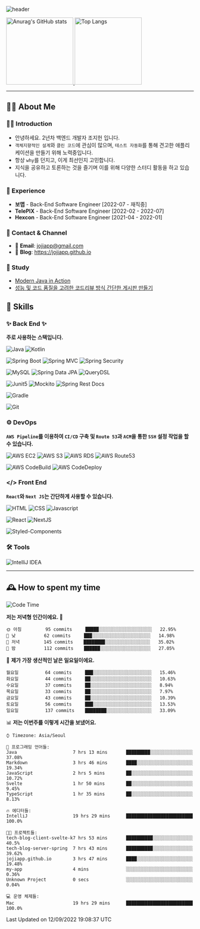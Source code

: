![header](https://capsule-render.vercel.app/api?type=transparent&fontColor=6b32af&height=200&text=Back-End%20Developer&fontSize=60)

<!-- 
[![Anurag's GitHub stats](https://github-readme-stats.vercel.app/api?username=jojiapp&show_icons=true&theme=midnight-purple&locale=kr)](https://github.com/jojiapp/TIL)
 -->
 
<a href="https://github.com/jojiapp/TIL">
  <img height="180px" src="https://github-readme-stats.vercel.app/api?username=jojiapp&show_icons=true&theme=midnight-purple&locale=kr" alt="Anurag's GitHub stats"/>
</a>

<a href="https://github.com/jojiapp/TIL">
  <img height="180px" src="https://github-readme-stats.vercel.app/api/top-langs/?username=jojiapp&theme=midnight-purple&layout=compact&locale=kr" alt="Top Langs"/>
</a>

<!-- 
<a href="https://solved.ac/jojiapp97">
  <img height="180px" src="http://mazassumnida.wtf/api/v2/generate_badge?boj=jojiapp97" alt="Solved.ac프로필"/>
</a>
 -->
---

## 💁‍♂️ About Me

### 🙇‍♂️ Introduction

- 안녕하세요. 2년차 백엔드 개발자 조지헌 입니다.
- `객체지향적인 설계`와 `클린 코드`에 관심이 많으며, `테스트 자동화`를 통해 견고한 애플리케이션을 만들기 위해 노력중입니다.
- 항상 `why`를 던지고, 이게 최선인지 고민합니다.
- 지식을 공유하고 토론하는 것을 즐기며 이를 위해 다양한 스터디 활동을 하고 있습니다.

### 💼 Experience

- **보맵** - Back-End Software Engineer [2022-07 - 재직중]
- **TelePIX** - Back-End Software Engineer [2022-02 - 2022-07]
- **Hexcon** - Back-End Software Engineer [2021-04 - 2022-01]

### 🤝 Contact & Channel

- 📧 **Email**: jojiapp@gmail.com
- 📜 **Blog**: https://jojiapp.github.io

### 📖 Study

- [Modern Java in Action](https://github.com/Tianea2160/ModernJavaInActionStudy)
- [성능 및 코드 품질을 고려한 코드리뷰 방식 간단한 게시판 만들기](https://github.com/spring-React-blog/blog-server-jh)

## 🔨 Skills

### ✨ Back End ✨

**주로 사용하는 스택입니다.**

![Java](https://img.shields.io/badge/-Java-007396?logo=java&logoColor=white)
![Kotlin](https://img.shields.io/badge/-Kotlin-7F52FF?logo=kotlin&logoColor=white)

![Spring Boot](https://img.shields.io/badge/-Spring%20Boot-6DB33F?logo=spring%20boot&logoColor=white)
![Spring MVC](https://img.shields.io/badge/-Spring%20MVC-6DB33F)
![Spring Security](https://img.shields.io/badge/-Spring%20Security-6DB33F?logo=spring%20security&logoColor=white)

![MySQL](https://img.shields.io/badge/-MySQL-4479A1?logo=mysql&logoColor=white)
![Spring Data JPA](https://img.shields.io/badge/-Spring%20Data%20JPA-6DB33F?)
![QueryDSL](https://img.shields.io/badge/-QueryDSL-3E4348)

![Junit5](https://img.shields.io/badge/-Junit5-25A162?logo=junit5&logoColor=white)
![Mockito](https://img.shields.io/badge/-Mockito-25A162?)
![Spring Rest Docs](https://img.shields.io/badge/-Spring%20Rest%20Docs-6DB33F)

![Gradle](https://img.shields.io/badge/-Gradle-02303A?logo=gradle&logoColor=white)

![Git](https://img.shields.io/badge/-Git-F05032?logo=git&logoColor=white)

### ⚙️ DevOps

**`AWS Pipeline`를 이용하여 `CI/CD` 구축 및 `Route 53`과 `ACM`을 통한 `SSH` 설정 작업을 할 수 있습니다.**

![AWS EC2](https://img.shields.io/badge/-AWS%20EC2-FF9900)
![AWS S3](https://img.shields.io/badge/-AWS%20S3-569A31?logo=Amazon%20S3&logoColor=white)
![AWS RDS](https://img.shields.io/badge/-AWS%20RDS-4053D6)
![AWS Route53](https://img.shields.io/badge/-AWS%20Route53-FF9900)

![AWS CodeBuild](https://img.shields.io/badge/-AWS%20CodeBuild-6DB33F)
![AWS CodeDeploy](https://img.shields.io/badge/-AWS%20CodeDeploy-6DB33F?&)

### </> Front End

**`React`와 `Next JS`는 간단하게 사용할 수 있습니다.**

![HTML](https://img.shields.io/badge/-HTML-E34F26?logo=html5&logoColor=white)
![CSS](https://img.shields.io/badge/-CSS-1572B6?logo=css3&logoColor=white)
![Javascript](https://img.shields.io/badge/-Javascript-F7DF1E?logo=javascript&logoColor=white)

![React](https://img.shields.io/badge/-React-61DAFB?logo=react&logoColor=white)
![NextJS](https://img.shields.io/badge/-NextJS-000000?logo=next.js&logoColor=white)

![Styled-Components](https://img.shields.io/badge/Styled%20Components-DB7093?logo=styledComponents&logoColor=white)

### 🛠 Tools

![IntelliJ IDEA](https://img.shields.io/badge/-IntelliJ%20IDEA-FF0000?logo=intellij%20idea&logoColor=white)

---

## 🕰 How to spent my time
<!--START_SECTION:waka-->
![Code Time](http://img.shields.io/badge/Code%20Time-440%20hrs%2059%20mins-blue)

**저는 저녁형 인간이에요. 🦉** 

```text
🌞 아침         95 commits     █████░░░░░░░░░░░░░░░░░░░░   22.95% 
🌆 낮　         62 commits     ███░░░░░░░░░░░░░░░░░░░░░░   14.98% 
🌃 저녁         145 commits    ████████░░░░░░░░░░░░░░░░░   35.02% 
🌙 밤　         112 commits    ██████░░░░░░░░░░░░░░░░░░░   27.05%

```
📅 **제가 가장 생산적인 날은 일요일이에요.** 

```text
월요일          64 commits     ███░░░░░░░░░░░░░░░░░░░░░░   15.46% 
화요일          44 commits     ██░░░░░░░░░░░░░░░░░░░░░░░   10.63% 
수요일          37 commits     ██░░░░░░░░░░░░░░░░░░░░░░░   8.94% 
목요일          33 commits     ██░░░░░░░░░░░░░░░░░░░░░░░   7.97% 
금요일          43 commits     ██░░░░░░░░░░░░░░░░░░░░░░░   10.39% 
토요일          56 commits     ███░░░░░░░░░░░░░░░░░░░░░░   13.53% 
일요일          137 commits    ████████░░░░░░░░░░░░░░░░░   33.09%

```


📊 **저는 이번주를 이렇게 시간을 보냈어요.** 

```text
⌚︎ Timezone: Asia/Seoul

💬 프로그래밍 언어들: 
Java                     7 hrs 13 mins       █████████░░░░░░░░░░░░░░░░   37.08% 
Markdown                 3 hrs 46 mins       ████░░░░░░░░░░░░░░░░░░░░░   19.34% 
JavaScript               2 hrs 5 mins        ██░░░░░░░░░░░░░░░░░░░░░░░   10.72% 
Svelte                   1 hr 50 mins        ██░░░░░░░░░░░░░░░░░░░░░░░   9.45% 
TypeScript               1 hr 35 mins        ██░░░░░░░░░░░░░░░░░░░░░░░   8.13%

🔥 에디터들: 
IntelliJ                 19 hrs 29 mins      █████████████████████████   100.0%

🐱‍💻 프로젝트들: 
tech-blog-client-svelte-k7 hrs 53 mins       ██████████░░░░░░░░░░░░░░░   40.5% 
tech-blog-server-spring  7 hrs 43 mins       ██████████░░░░░░░░░░░░░░░   39.62% 
jojiapp.github.io        3 hrs 47 mins       ████░░░░░░░░░░░░░░░░░░░░░   19.48% 
my-app                   4 mins              ░░░░░░░░░░░░░░░░░░░░░░░░░   0.36% 
Unknown Project          0 secs              ░░░░░░░░░░░░░░░░░░░░░░░░░   0.04%

💻 운영 체제들: 
Mac                      19 hrs 29 mins      █████████████████████████   100.0%

```


 Last Updated on 12/09/2022 19:08:37 UTC
<!--END_SECTION:waka-->
